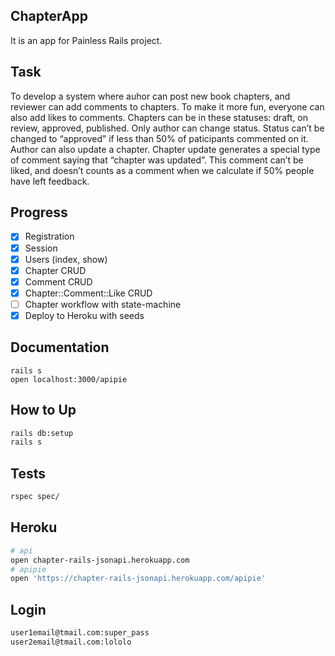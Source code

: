 ## ChapterApp

It is an app for Painless Rails project.

## Task

To develop a system where auhor can post new book chapters, and reviewer can add comments to chapters.
To make it more fun, everyone can also add likes to comments.
Chapters can be in these statuses: draft, on review, approved, published.
Only author can change status. Status can’t be changed to “approved” if less than 50% of paticipants commented on it.
Author can also update a chapter. Chapter update generates a special type of comment saying that “chapter was updated”. This comment can’t be liked, and doesn’t counts as a comment when we calculate if 50% people have left feedback.

## Progress

- [x] Registration
- [x] Session
- [x] Users (index, show)
- [x] Chapter CRUD
- [x] Comment CRUD
- [x] Chapter::Comment::Like CRUD
- [ ] Chapter workflow with state-machine
- [x] Deploy to Heroku with seeds

## Documentation

```
rails s
open localhost:3000/apipie
```

## How to Up

```bash
rails db:setup
rails s
```

## Tests

```bash
rspec spec/
```

## Heroku

```bash
# api
open chapter-rails-jsonapi.herokuapp.com
# apipie
open 'https://chapter-rails-jsonapi.herokuapp.com/apipie'
```

## Login

```bash
user1email@tmail.com:super_pass
user2email@tmail.com:lololo
```

